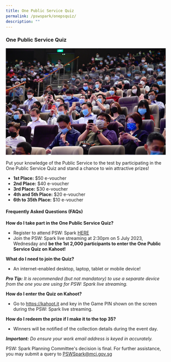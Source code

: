 ```yaml
---
title: One Public Service Quiz
permalink: /pswspark/onepsquiz/
description: ""
---
```

### One Public Service Quiz
<img style="width:600px" src="/images/PSW2023/opsoc-6.jpg"> 

Put your knowledge of the Public Service to the test by participating in the One Public Service Quiz and stand a chance to win attractive prizes!

* **1st Place:** $50 e-voucher
* **2nd Place:**  $40 e-voucher&nbsp;
* **3rd Place:** $30 e-voucher&nbsp;
* **4th and 5th Place:** $20 e-voucher&nbsp;
* **6th to 35th Place:** $10 e-voucher

#### Frequently Asked Questions (FAQs)

**How do I take part in the One Public Service Quiz?**
* Register to attend PSW: Spark [HERE](https://go.gov.sg/psw2023reg)
* Join the PSW: Spark live streaming at 2:30pm on 5 July 2023, Wednesday and **be the 1st 2,000 participants to enter the One Public Service Quiz on Kahoot!**

**What do I need to join the Quiz?**
* An internet-enabled desktop, laptop, tablet or mobile device!

***Pro Tip:*** *It is recommended (but not mandatory) to use a separate device from the one you are using for PSW: Spark live streaming.*

**How do I enter the Quiz on Kahoot?**
* Go to https://kahoot.it and key in the Game PIN shown on the screen during the PSW: Spark live streaming.

**How do I redeem the prize if I make it to the top 35?**
* Winners will be notified of the collection details during the event day.

***Important:*** *Do ensure your work email address is keyed in accurately.*

PSW: Spark Planning Committee's decision is final. For further assistance, you may submit a query to PSWSpark@mci.gov.sg